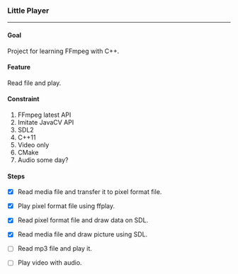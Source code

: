 ### Little Player
---

#### Goal
Project for learning FFmpeg with C++.

#### Feature
Read file and play. 

#### Constraint 
1. FFmpeg latest API
1. Imitate JavaCV API
1. SDL2
1. C++11  
1. Video only
1. CMake
1. Audio some day?


#### Steps
- [X] Read media file and transfer it to pixel format file.
- [X] Play pixel format file using ffplay.
- [X] Read pixel format file and draw data on SDL.
- [X] Read media file and draw picture using SDL.
- [ ] Read mp3 file and play it.
- [ ] Play video with audio.


